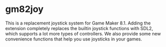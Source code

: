 # gm82joy
This is a replacement joystick system for Game Maker 8.1. Adding the extension
completely replaces the builtin joystick functions with SDL2, which supports a
lot more types of controllers. We also provide some new convenience functions
that help you use joysticks in your games.